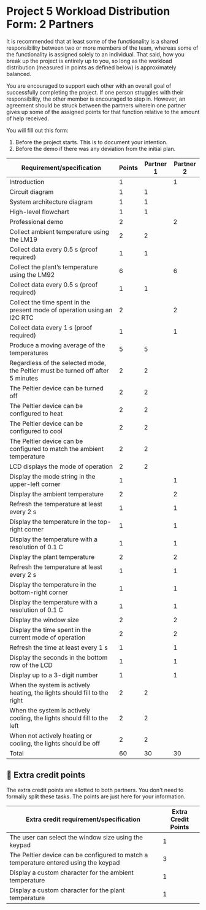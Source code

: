 # Project 5 Workload Distribution Form: 2 Partners

It is recommended that at least some of the functionality is a shared responsibility between two or more members of the team, whereas some of the functionality is assigned solely to an individual. That said, how you break up the project is entirely up to you, so long as the workload distribution (measured in points as defined below) is approximately balanced.

You are encouraged to support each other with an overall goal of successfully completing the project. If one person struggles with their responsibility, the other member is encouraged to step in. However, an agreement should be struck between the partners wherein one partner gives up some of the assigned points for that function relative to the amount of help received.  

You will fill out this form:
1. Before the project starts. This is to document your intention. 
2. Before the demo if there was any deviation from the initial plan.

| Requirement/specification                                                              | Points | Partner 1 | Partner 2  |
|----------------------------------------------------------------------------------------|--------|-----------|------------|
| Introduction                                                                           | 1      |           |     1      |
| Circuit diagram                                                                        | 1      |     1     |            |
| System architecture diagram                                                            | 1      |     1     |            |
| High-level flowchart                                                                   | 1      |     1     |            |
| Professional demo                                                                      | 2      |           |      2     |
| Collect ambient temperature using the LM19                                             | 2      |     2     |            |
| Collect data every 0.5 s (proof required)                                              | 1      |     1     |            |
| Collect the plant’s temperature using the LM92                                         | 6      |           |      6     |
| Collect data every 0.5 s (proof required)                                              | 1      |     1     |            |
| Collect the time spent in the present mode of operation using an I2C RTC               | 2      |           |      2     |
| Collect data every 1 s (proof required)                                                | 1      |           |      1     |
| Produce a moving average of the temperatures                                           | 5      |     5     |            |
| Regardless of the selected mode, the Peltier must be turned off after 5 minutes        | 2      |     2     |            |
| The Peltier device can be turned off                                                   | 2      |     2     |            |
| The Peltier device can be configured to heat                                           | 2      |     2     |            |
| The Peltier device can be configured to cool                                           | 2      |     2     |            |
| The Peltier device can be configured to match the ambient temperature                  | 2      |     2     |            |
| LCD displays the mode of operation                                                     | 2      |     2     |            |
| Display  the mode string in the upper-left corner                                      | 1      |           |      1     |
| Display the ambient temperature                                                        | 2      |           |      2     |
| Refresh the temperature at least every 2 s                                             | 1      |           |      1     |
| Display the temperature in the top-right corner                                        | 1      |           |      1     |
| Display the temperature with a resolution of 0.1 C                                     | 1      |           |      1     |
| Display the plant temperature                                                          | 2      |           |      2     |
| Refresh the temperature at least every 2 s                                             | 1      |           |      1     |
| Display the temperature in the bottom-right corner                                     | 1      |           |      1     |
| Display the temperature with a resolution of 0.1 C                                     | 1      |           |      1     |
| Display the window size                                                                | 2      |           |      2     |
| Display the time spent in the current mode of operation                                | 2      |           |      2     |
| Refresh the time at least every 1 s                                                    | 1      |           |      1     |
| Display the seconds in the bottom row of the LCD                                       | 1      |           |      1     |
| Display up to a 3-digit number                                                         | 1      |           |      1     |
| When the system is actively heating, the lights should fill to the right               | 2      |     2     |            |
| When the system is actively cooling, the lights should fill to the left                | 2      |     2     |            |
| When not actively heating or cooling, the lights should be off                         | 2      |     2     |            |
| Total                                                                                  | 60     |     30    |      30    |


## 🚀 Extra credit points
The extra credit points are allotted to both partners. You don't need to formally split these tasks. The points are just here for your information.

| Extra credit requirement/specification                                                                   | Extra Credit Points |
|----------------------------------------------------------------------------------------------------------|---------------------|
| The user can select the window size using the keypad                                                     | 1                   |
| The Peltier device can be configured to match a temperature entered using the keypad                     | 3                   |
| Display a custom character for the ambient temperature                                                   | 1                   |
| Display a custom character for the plant temperature                                                     | 1                   |
